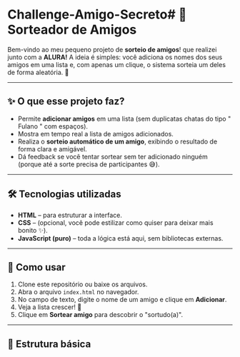# Challenge-Amigo-Secreto# 🎲 Sorteador de Amigos

Bem-vindo ao meu pequeno projeto de **sorteio de amigos**! que realizei junto com a **ALURA!**
A ideia é simples: você adiciona os nomes dos seus amigos em uma lista e, com apenas um clique, o sistema sorteia um deles de forma aleatória. 🚀

---

## ✨ O que esse projeto faz?

- Permite **adicionar amigos** em uma lista (sem duplicatas chatas do tipo "   Fulano   " com espaços).
- Mostra em tempo real a lista de amigos adicionados.
- Realiza o **sorteio automático de um amigo**, exibindo o resultado de forma clara e amigável.
- Dá feedback se você tentar sortear sem ter adicionado ninguém (porque até a sorte precisa de participantes 😅).

---

## 🛠️ Tecnologias utilizadas

- **HTML** – para estruturar a interface.
- **CSS** – (opcional, você pode estilizar como quiser para deixar mais bonito ✨).
- **JavaScript (puro)** – toda a lógica está aqui, sem bibliotecas externas.

---

## 🚀 Como usar

1. Clone este repositório ou baixe os arquivos.
2. Abra o arquivo `index.html` no navegador.
3. No campo de texto, digite o nome de um amigo e clique em **Adicionar**.
4. Veja a lista crescer! 📝
5. Clique em **Sortear amigo** para descobrir o "sortudo(a)".

---

## 📂 Estrutura básica

